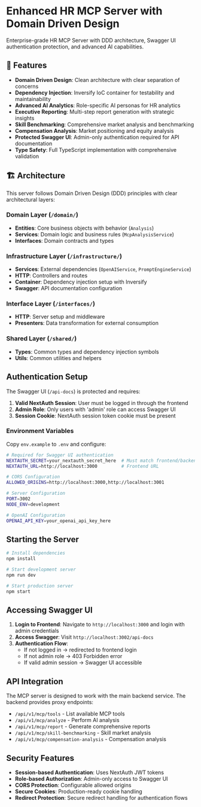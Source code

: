 # Enhanced HR MCP Server with Domain Driven Design

Enterprise-grade HR MCP Server with DDD architecture, Swagger UI authentication protection, and advanced AI capabilities.

## 🚀 Features

- **Domain Driven Design**: Clean architecture with clear separation of concerns
- **Dependency Injection**: Inversify IoC container for testability and maintainability
- **Advanced AI Analytics**: Role-specific AI personas for HR analytics
- **Executive Reporting**: Multi-step report generation with strategic insights
- **Skill Benchmarking**: Comprehensive market analysis and benchmarking
- **Compensation Analysis**: Market positioning and equity analysis
- **Protected Swagger UI**: Admin-only authentication required for API documentation
- **Type Safety**: Full TypeScript implementation with comprehensive validation

## 🏗️ Architecture

This server follows Domain Driven Design (DDD) principles with clear architectural layers:

### Domain Layer (`/domain/`)
- **Entities**: Core business objects with behavior (`Analysis`)
- **Services**: Domain logic and business rules (`McpAnalysisService`)
- **Interfaces**: Domain contracts and types

### Infrastructure Layer (`/infrastructure/`)
- **Services**: External dependencies (`OpenAIService`, `PromptEngineService`)
- **HTTP**: Controllers and routes
- **Container**: Dependency injection setup with Inversify
- **Swagger**: API documentation configuration

### Interface Layer (`/interfaces/`)
- **HTTP**: Server setup and middleware
- **Presenters**: Data transformation for external consumption

### Shared Layer (`/shared/`)
- **Types**: Common types and dependency injection symbols
- **Utils**: Common utilities and helpers

## Authentication Setup

The Swagger UI (`/api-docs`) is protected and requires:

1. **Valid NextAuth Session**: User must be logged in through the frontend
2. **Admin Role**: Only users with 'admin' role can access Swagger UI
3. **Session Cookie**: NextAuth session token cookie must be present

### Environment Variables

Copy `env.example` to `.env` and configure:

```bash
# Required for Swagger UI authentication
NEXTAUTH_SECRET=your_nextauth_secret_here  # Must match frontend/backend
NEXTAUTH_URL=http://localhost:3000         # Frontend URL

# CORS Configuration
ALLOWED_ORIGINS=http://localhost:3000,http://localhost:3001

# Server Configuration
PORT=3002
NODE_ENV=development

# OpenAI Configuration
OPENAI_API_KEY=your_openai_api_key_here
```

## Starting the Server

```bash
# Install dependencies
npm install

# Start development server
npm run dev

# Start production server
npm start
```

## Accessing Swagger UI

1. **Login to Frontend**: Navigate to `http://localhost:3000` and login with admin credentials
2. **Access Swagger**: Visit `http://localhost:3002/api-docs`
3. **Authentication Flow**: 
   - If not logged in → redirected to frontend login
   - If not admin role → 403 Forbidden error
   - If valid admin session → Swagger UI accessible

## API Integration

The MCP server is designed to work with the main backend service. The backend provides proxy endpoints:

- `/api/v1/mcp/tools` - List available MCP tools
- `/api/v1/mcp/analyze` - Perform AI analysis
- `/api/v1/mcp/report` - Generate comprehensive reports
- `/api/v1/mcp/skill-benchmarking` - Skill market analysis
- `/api/v1/mcp/compensation-analysis` - Compensation analysis

## Security Features

- **Session-based Authentication**: Uses NextAuth JWT tokens
- **Role-based Authorization**: Admin-only access to Swagger UI
- **CORS Protection**: Configurable allowed origins
- **Secure Cookies**: Production-ready cookie handling
- **Redirect Protection**: Secure redirect handling for authentication flows 